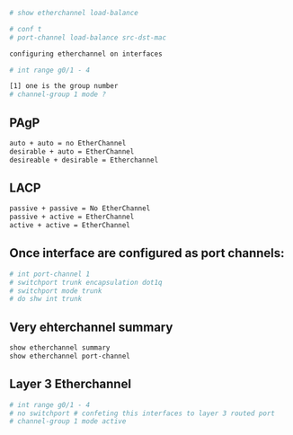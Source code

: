 ```bash
# show etherchannel load-balance
```

```bash
# conf t
# port-channel load-balance src-dst-mac
```

```bash
configuring etherchannel on interfaces

# int range g0/1 - 4

[1] one is the group number
# channel-group 1 mode ? 
```

## PAgP

```bash
auto + auto = no EtherChannel
desirable + auto = EtherChannel
desireable + desirable = Etherchannel
```

## LACP

```bash
passive + passive = No EtherChannel
passive + active = EtherChannel
active + active = EtherChannel
```

## Once interface are configured as port channels:

```bash
# int port-channel 1
# switchport trunk encapsulation dot1q
# switchport mode trunk
# do shw int trunk
```

## Very ehterchannel summary

```bash
show etherchannel summary
show etherchannel port-channel
```

## Layer 3 Etherchannel

```bash
# int range g0/1 - 4
# no switchport # confeting this interfaces to layer 3 routed port
# channel-group 1 mode active
```